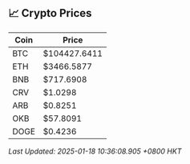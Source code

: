 ## 📈 Crypto Prices

| Coin | Price |
| ---- | ----- |
| BTC | $104427.6411 |
| ETH | $3466.5877 |
| BNB | $717.6908 |
| CRV | $1.0298 |
| ARB | $0.8251 |
| OKB | $57.8091 |
| DOGE | $0.4236 |

_Last Updated: 2025-01-18 10:36:08.905 +0800 HKT_